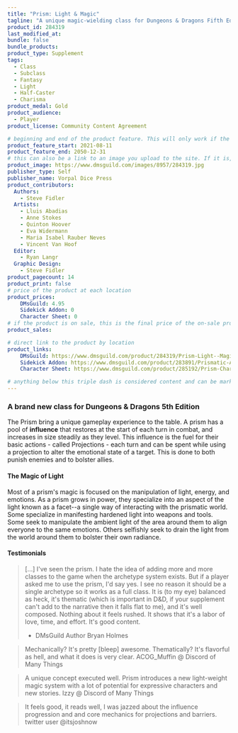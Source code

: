 ```yaml
---
title: "Prism: Light & Magic"
tagline: "A unique magic-wielding class for Dungeons & Dragons Fifth Edition!"
product_id: 284319
last_modified_at:
bundle: false
bundle_products:
product_type: Supplement
tags:
  - Class
  - Subclass
  - Fantasy
  - Light
  - Half-Caster
  - Charisma
product_medal: Gold
product_audience:
  - Player
product_license: Community Content Agreement

# beginning and end of the product feature. This will only work if the site is updated within several weeks of when the feature is supposed to happen. Making a new post counts as updating.
product_feature_start: 2021-08-11
product_feature_end: 2050-12-31
# this can also be a link to an image you upload to the site. If it is, it must start with a "/" or be a full link
product_image: https://www.dmsguild.com/images/8957/284319.jpg
publisher_type: Self
publisher_name: Vorpal Dice Press
product_contributors:
  Authors:
    - Steve Fidler
  Artists:
    - Lluis Abadias
    - Anne Stokes
    - Quinton Hoover
    - Eva Widermann
    - Maria Isabel Rauber Neves
    - Vincent Van Hoof
  Editor:
    - Ryan Langr
  Graphic Design:
    - Steve Fidler
product_pagecount: 14
product_print: false
# price of the product at each location
product_prices:
    DMsGuild: 4.95
    Sidekick Addon: 0
    Character Sheet: 0
# if the product is on sale, this is the final price of the on-sale product for each location that it is on sale. The sales % will be calculated and displayed based on the difference between product_prices and product_sales
product_sales:

# direct link to the product by location
product_links:
    DMsGuild: https://www.dmsguild.com/product/284319/Prism-Light--Magic?affiliate_id=1713687
    Sidekick Addon: https://www.dmsguild.com/product/283891/Prismatic-Ally-Sidekick?affiliate_id=1713687
    Character Sheet: https://www.dmsguild.com/product/285192/Prism-Character-Sheet?affiliate_id=1713687

# anything below this triple dash is considered content and can be markup or html. It should be fully HTML compatible as long as your tags are formatted correctly.
---
```

### A brand new class for Dungeons & Dragons 5th Edition
The Prism bring a unique gameplay experience to the table. A prism has a pool of **influence** that restores at the start of each turn in combat, and increases in size steadily as they level. This influence is the fuel for their basic actions - called Projections - each turn and can be spent while using a projection to alter the emotional state of a target. This is done to both punish enemies and to bolster allies.

#### The Magic of Light
Most of a prism's magic is focused on the manipulation of light, energy, and emotions. As a prism grows in power, they specialize into an aspect of the light known as a facet--a single way of interacting with the prismatic world. Some specialize in manifesting hardened light into weapons and tools. Some seek to manipulate the ambient light of the area around them to align everyone to the same emotions. Others selfishly seek to drain the light from the world around them to bolster their own radiance.

#### Testimonials
> [...] I've seen the prism. I hate the idea of adding more and more classes to the game when the archetype system exists. But if a player asked me to use the prism, I'd say yes. I see no reason it should be a single archetype so it works as a full class. It is (to my eye) balanced as heck, it's thematic (which is important in D&D, if your supplement can't add to the narrative then it falls flat to me), and it's well composed. Nothing about it feels rushed. It shows that it's a labor of love, time, and effort. It's good content.
> - DMsGuild Author Bryan Holmes

> Mechanically? It's pretty [bleep] awesome. Thematically? It's flavorful as hell, and what it does is very clear.
> ACOG_Muffin @ Discord of Many Things

> A unique concept executed well. Prism introduces a new light-weight magic system with a lot of potential for expressive characters and new stories.
> Izzy @ Discord of Many Things

> It feels good, it reads well, I was jazzed about the influence progression and and core mechanics for projections and barriers.
> twitter user @itsjoshnow
